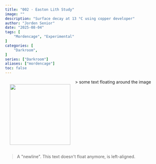 ```yaml
---
title: "002 · Easton Lith Study"
image: ""
description: "Surface decay at 13 °C using copper developer"
author: "Jorden Senior"
date: "2025-08-04"
tags: [
    "Mordencage", "Experimental"
]
categories: [
    "Darkroom",
]
series: ["Darkroom"]
aliases: ["mordencage"]
toc: false
---
```




<img src="/images/slide1.jpg" align="left" width="200px" style="margin:16px;" />
> some text floating around the image

<br clear="left"/>

> A "newline". This text doesn't float anymore, is left-aligned.
